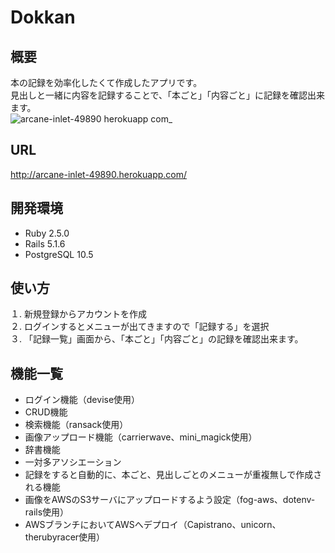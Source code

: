 # Dokkan

## 概要
本の記録を効率化したくて作成したアプリです。  
見出しと一緒に内容を記録することで、「本ごと」「内容ごと」に記録を確認出来ます。  
![arcane-inlet-49890 herokuapp com_](https://user-images.githubusercontent.com/40508321/50552849-9cd5ac00-0cdf-11e9-93c4-84d7c7da216d.png)

## URL
http://arcane-inlet-49890.herokuapp.com/

## 開発環境
* Ruby 2.5.0
* Rails 5.1.6
* PostgreSQL 10.5

## 使い方
１. 新規登録からアカウントを作成  
２. ログインするとメニューが出てきますので「記録する」を選択  
３. 「記録一覧」画面から、「本ごと」「内容ごと」の記録を確認出来ます。

## 機能一覧
* ログイン機能（devise使用）
* CRUD機能
* 検索機能（ransack使用）
* 画像アップロード機能（carrierwave、mini_magick使用）
* 辞書機能
* 一対多アソシエーション
* 記録をすると自動的に、本ごと、見出しごとのメニューが重複無しで作成される機能
* 画像をAWSのS3サーバにアップロードするよう設定（fog-aws、dotenv-rails使用）
* AWSブランチにおいてAWSへデプロイ（Capistrano、unicorn、therubyracer使用）
